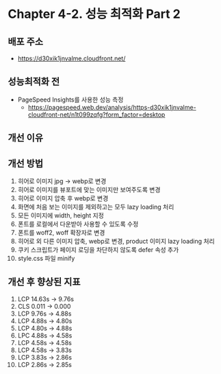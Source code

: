 # Chapter 4-2. 성능 최적화 Part 2

## 배포 주소
- https://d30xik1jnvalme.cloudfront.net/

## 성능최적화 전
- PageSpeed Insights를 사용한 성능 측정
  - https://pagespeed.web.dev/analysis/https-d30xik1jnvalme-cloudfront-net/n1t099zqfg?form_factor=desktop

## 개선 이유

## 개선 방법
1. 히어로 이미지 jpg -> webp로 변경
2. 히어로 이미지를 뷰포트에 맞는 이미지만 보여주도록 변경
3. 히어로 이미지 압축 후 webp로 변경
4. 화면에 처음 보는 이미지를 제외하고는 모두 lazy loading 처리
5. 모든 이미지에 width, height 지정
6. 폰트를 로컬에서 다운받아 사용할 수 있도록 수정
7. 폰트를 woff2, woff 확장자로 변경
8. 히어로 외 다른 이미지 압축, webp로 변경, product 이미지 lazy loading 처리
9. 쿠키 스크립트가 페이지 로딩을 차단하지 않도록 defer 속성 추가
10. style.css 파일 minify

## 개선 후 향상된 지표
1. LCP 14.63s -> 9.76s
2. CLS 0.011 -> 0.000
3. LCP 9.76s -> 4.88s
4. LCP 4.88s -> 4.80s
5. LCP 4.80s -> 4.88s
6. LPC 4.88s -> 4.58s
7. LCP 4.58s -> 4.58s
8. LCP 4.58s -> 3.83s
9. LCP 3.83s -> 2.86s
10. LCP 2.86s -> 2.85s